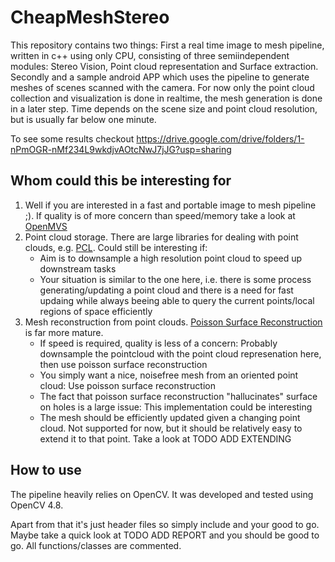 # CheapMeshStereo
This repository contains two things: First a real time image to mesh pipeline, written in c++ using only CPU, consisting of three semiindependent modules: Stereo Vision, Point cloud representation and Surface extraction. Secondly and a sample android APP which uses the pipeline to generate meshes of scenes scanned with the camera.
For now only the point cloud collection and visualization is done in realtime, the mesh generation is done in a later step. Time depends on the scene size and point cloud resolution, but is usually far below one minute.

To see some results checkout https://drive.google.com/drive/folders/1-nPmOGR-nMf234L9wkdjvAOtcNwJ7jJG?usp=sharing

## Whom could this be interesting for

1. Well if you are interested in a fast and portable image to mesh pipeline ;). If quality is of more concern than speed/memory take a look at [OpenMVS](https://github.com/cdcseacave/openMVS)
2. Point cloud storage. There are large libraries for dealing with point clouds, e.g. [PCL](https://github.com/PointCloudLibrary/pcl). Could still be interesting if:
    - Aim is to downsample a high resolution point cloud to speed up downstream tasks
    - Your situation is similar to the one here, i.e. there is some process generating/updating a point cloud and there is a need for fast updaing while always beeing able to query the current points/local regions of space efficiently
3. Mesh reconstruction from point clouds. [Poisson Surface Reconstruction](https://github.com/mkazhdan/PoissonRecon) is far more mature.
    - If speed is required, quality is less of a concern: Probably downsample the pointcloud with the point cloud represenation here, then use poisson surface reconstruction
    - You simply want a nice, noisefree mesh from an oriented point cloud: Use poisson surface reconstruction
    - The fact that poisson surface reconstruction "hallucinates" surface on holes is a large issue: This implementation could be interesting
    - The mesh should be efficiently updated given a changing point cloud. Not supported for now, but it should be relatively easy to extend it to that point. Take a look at TODO ADD EXTENDING
  
## How to use

The pipeline heavily relies on OpenCV. It was developed and tested using OpenCV 4.8. 

Apart from that it's just header files so simply include and your good to go. Maybe take a quick look at TODO ADD REPORT and you should be good to go. All functions/classes are commented. 
